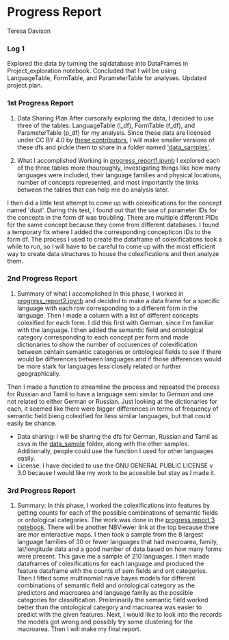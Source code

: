 # Progress Report
Teresa Davison

### Log 1
Explored the data by turning the sqldatabase into DataFrames in Project_exploration notebook. Concluded that I will be using LanguageTable, FormTable, and ParameterTable for analyses. Updated project plan.

### 1st Progress Report

1. Data Sharing Plan
After cursorally exploring the data, I decided to use three of the tables: LanguageTable (l_df), FormTable (f_df), and ParameterTable (p_df) for my analysis. Since these data are licensed under CC BY 4.0 by [these contributors](https://github.com/clics/clics/blob/master/CONTRIBUTORS.md), I will make smaller versions of these dfs and pickle them to share in a folder named ['data_samples'](https://github.com/Data-Science-for-Linguists-2024/Colexification-Across-the-Globe/tree/main/data_samples).

2. What I accomplished
Working in [progress_report1.ipynb](https://github.com/Data-Science-for-Linguists-2024/Colexification-Across-the-Globe/blob/main/notebooks/progress_report1.ipynb) I explored each of the three tables more thouroughly, investigating things like how many languages were included, their language families and physical locations, number of concepts represented, and most importantly the links between the tables that can help me do analysis later.

I then did a little test attempt to come up with colexifications for the concept named 'dust'. During this test, I found out that the use of parameter IDs for the concepts in the form df was troubling. There are multiple different PIDs for the same concept because they come from different databases. I found a temporary fix where I added the corresponding concepticon IDs to the form df. The process I used to create the dataframe of colexifications took a while to run, so I will have to be careful to come up with the most efficient way to create data structures to house the colexifications and then analyze them.

### 2nd Progress Report

1. Summary of what I accomplished
In this phase, I worked in [progress_report2.ipynb](https://github.com/Data-Science-for-Linguists-2024/Colexification-Across-the-Globe/blob/main/notebooks/progress_report2.ipynb) and decided to make a data frame for a specific language with each row corresponding to a different form in the language. Then I made a column with a list of different concepts colexified for each form. I did this first with German, since I'm familiar with the language. I then added the semantic field and ontological category corresponding to each concept per form and made dictionaries to show the number of occurences of colexification between centain semantic categories or ontological fields to see if there would be differences between languages and if those differences would be more stark for languages less closely related or further geographically.

Then I made a function to streamline the process and repeated the process for Russian and Tamil to have a language semi similar to German and one not related to either German or Russian. Just looking at the dictionaries for each, it seemed like there were bigger differences in terms of frequency of semantic field bieng colexified for lless similar languages, but that could easily be chance.

- Data sharing: I will be sharing the dfs for German, Russian and Tamil as csvs in the [data_sample](https://github.com/Data-Science-for-Linguists-2024/Colexification-Across-the-Globe/tree/main/data_samples) folder, along with the other samples. Additionally, people could use the function I used for other languages easily.
- License: I have decided to use the GNU GENERAL PUBLIC LICENSE v 3.0 because I would like my work to be accesible but stay as I made it.

### 3rd Progress Report

1. Summary:
In this phase, I worked the colexifications into features by getting counts for each of the possible combinations of semantic fields or ontological categories. The work was done in the [progress report 3 notebook](https://github.com/Data-Science-for-Linguists-2024/Colexification-Across-the-Globe/blob/main/notebooks/progress_report3.ipynb). There will be another NBViewer link at the top because there are mor einteractive maps. I then took a sample from the 8 largest language families of 30 or fewer languages that had macroarea, family, lat/longitude data and a good number of data based on how many forms were present. This gave me a sample of 210 languages. I then made dataframes of colexifications for each language and produced the feature dataframe with the counts of sem fields and ont categories. Then I fitted some multinomial naive bayes models for different combinations of semantic field and ontological category as the predictors and macroarea and language family as the possible categories for classification. Preliminarily the semantic field worked better than the ontological category and macroarea was easier to predict with the given features. Next, I would like to look into the records the models got wrong and possibly try some clustering for the macroarea. Then I will make my final report.
